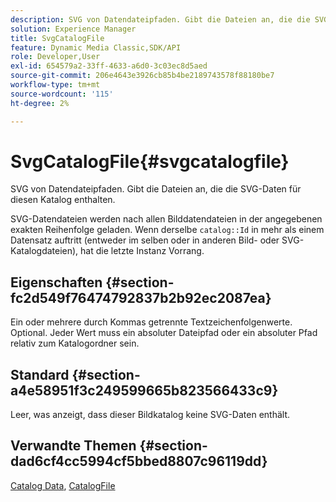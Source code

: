 ```yaml
---
description: SVG von Datendateipfaden. Gibt die Dateien an, die die SVG-Daten für diesen Katalog enthalten.
solution: Experience Manager
title: SvgCatalogFile
feature: Dynamic Media Classic,SDK/API
role: Developer,User
exl-id: 654579a2-33ff-4633-a6d0-3c03ec8d5aed
source-git-commit: 206e4643e3926cb85b4be2189743578f88180be7
workflow-type: tm+mt
source-wordcount: '115'
ht-degree: 2%

---
```


# SvgCatalogFile{#svgcatalogfile}

SVG von Datendateipfaden. Gibt die Dateien an, die die SVG-Daten für diesen Katalog enthalten.

SVG-Datendateien werden nach allen Bilddatendateien in der angegebenen exakten Reihenfolge geladen. Wenn derselbe `catalog::Id` in mehr als einem Datensatz auftritt (entweder im selben oder in anderen Bild- oder SVG-Katalogdateien), hat die letzte Instanz Vorrang.

## Eigenschaften {#section-fc2d549f76474792837b2b92ec2087ea}

Ein oder mehrere durch Kommas getrennte Textzeichenfolgenwerte. Optional. Jeder Wert muss ein absoluter Dateipfad oder ein absoluter Pfad relativ zum Katalogordner sein.

## Standard {#section-a4e58951f3c249599665b823566433c9}

Leer, was anzeigt, dass dieser Bildkatalog keine SVG-Daten enthält.

## Verwandte Themen {#section-dad6cf4cc5994cf5bbed8807c96119dd}

[Catalog Data](../../../../../is-api/image-catalog/image-serving-api-ref/c-image-catalog-reference/c-overview/c-catalog-data-fields/c-catalog-data-fields.md#concept-b19581028ec44f98b9f5943624403d29), [CatalogFile](../../../../../is-api/image-catalog/image-serving-api-ref/c-image-catalog-reference/c-attributes-reference/r-catalogfile.md#reference-16498bb4cb33458697c1ab002ea8db79)

